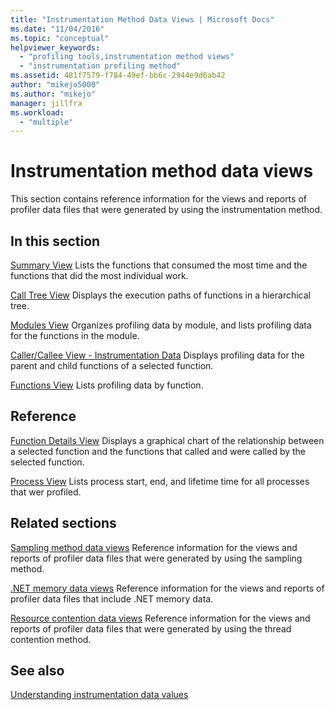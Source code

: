```yaml
---
title: "Instrumentation Method Data Views | Microsoft Docs"
ms.date: "11/04/2016"
ms.topic: "conceptual"
helpviewer_keywords:
  - "profiling tools,instrumentation method views"
  - "instrumentation profiling method"
ms.assetid: 481f7579-f784-49ef-bb6c-2944e9d6ab42
author: "mikejo5000"
ms.author: "mikejo"
manager: jillfra
ms.workload:
  - "multiple"
---
```

# Instrumentation method data views
This section contains reference information for the views and reports of profiler data files that were generated by using the instrumentation method.

## In this section
 [Summary View](../profiling/summary-view-instrumentation-data.md)
 Lists the functions that consumed the most time and the functions that did the most individual work.

 [Call Tree View](../profiling/call-tree-view-instrumentation-data.md)
 Displays the execution paths of functions in a hierarchical tree.

 [Modules View](../profiling/modules-view-instrumentation-data.md)
 Organizes profiling data by module, and lists profiling data for the functions in the module.

 [Caller/Callee View - Instrumentation Data](../profiling/caller-callee-view-instrumentation-data.md)
 Displays profiling data for the parent and child functions of a selected function.

 [Functions View](../profiling/functions-view-instrumentation-data.md)
 Lists profiling data by function.

## Reference
 [Function Details View](../profiling/function-details-view.md)
 Displays a graphical chart of the relationship between a selected function and the functions that called and were called by the selected function.

 [Process View](../profiling/process-view.md)
 Lists process start, end, and lifetime time for all processes that wer profiled.

## Related sections
 [Sampling method data views](../profiling/profiler-sampling-method-data-views.md)
 Reference information for the views and reports of profiler data files that were generated by using the sampling method.

 [.NET memory data views](../profiling/dotnet-memory-data-views.md)
 Reference information for the views and reports of profiler data files that include .NET memory data.

 [Resource contention data views](../profiling/resource-contention-data-views.md)
 Reference information for the views and reports of profiler data files that were generated by using the thread contention method.

## See also
 [Understanding instrumentation data values](../profiling/understanding-instrumentation-data-values.md)